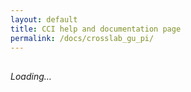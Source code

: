 ```yaml
---
layout: default
title: CCI help and documentation page
permalink: /docs/crosslab_gu_pi/
---
```


<div style="display:flex;gap:.5rem;align-items:center;margin:.5rem 0 1rem;">
  <a id="pdf-link" class="button" href="#" style="display:none;">Download PDF</a>
  <button id="pdf-btn" style="display:none;">Generate PDF</button>
  <span id="pdf-status" style="font-size:.9rem;color:#666;"></span>
</div>

<div id="md-content"><em>Loading…</em></div>

<script>
// CONFIG  
const mdUrl = 'https://raw.githubusercontent.com/CCI-GU-Sweden/CCI_registration_documents/refs/heads/main/Crosslab%20manual%20GU%20PI.md';
const pdfBaseName = 'Crosslab manual GU PI';

// Prefer prebuilt PDF from CCI_registration_documents; fall back to "raw" if Pages isn't enabled
const prebuiltPdf = `https://cci-gu-sweden.github.io/CCI_registration_documents/assets/pdfs/${encodeURIComponent(pdfBaseName)}.pdf`;
const rawPdf      = `https://raw.githubusercontent.com/CCI-GU-Sweden/CCI_registration_documents/refs/heads/main/assets/pdfs/${encodeURIComponent(pdfBaseName)}.pdf`;

// Simple, robust resolvers for relative URLs in Markdown
function resolveMarkdownImages(md, base) {
  // 1) Markdown syntax: ![alt](url)
  md = md.replace(/!\[([^\]]*)\]\(([^)]+)\)/g, (m, alt, url) => {
    url = url.trim();
    if (/^(?:https?:)?\/\//i.test(url) || url.startsWith('/')) return m; // already absolute
    const abs = new URL(url, base).href;
    return `![${alt}](${abs})`;
  });
  // 2) HTML <img src="url">
  md = md.replace(/<img\s+([^>]*?)src=["']([^"']+)["']([^>]*)>/gi, (m, pre, url, post) => {
    url = url.trim();
    if (/^(?:https?:)?\/\//i.test(url) || url.startsWith('/')) return m;
    const abs = new URL(url, base).href;
    return `<img ${pre}src="${abs}"${post}>`;
  });
  return md;
}

async function renderMarkdownPage() {
  const base = mdUrl.slice(0, mdUrl.lastIndexOf('/') + 1);
  const r = await fetch(mdUrl, { cache: 'no-store' });
  let md = await r.text();
  md = resolveMarkdownImages(md, base);

  document.getElementById('md-content').innerHTML = `<md>${md}</md>`;
  if (window.renderMarkdown) renderMarkdown();

  // external links open in a new tab (optional)
  document.querySelectorAll('#md-content a[href]').forEach(a => {
    const u = new URL(a.getAttribute('href'), location.href);
    if (u.origin !== location.origin) { a.target = '_blank'; a.rel = 'noopener noreferrer'; }
  });
}

async function setupPdfButton() {
  const link = document.getElementById('pdf-link');
  const btn  = document.getElementById('pdf-btn');
  const status = document.getElementById('pdf-status');

  // Try prebuilt PDFs first
  for (const href of [prebuiltPdf, rawPdf]) {
    try {
      const head = await fetch(href, { method: 'HEAD', cache: 'no-store' });
      if (head.ok) {
        link.href = href;
        link.download = `${pdfBaseName}.pdf`;
        link.style.display = '';
        return;
      }
    } catch {}
  }

  // Fall back to client-side generation
  btn.style.display = '';
  btn.addEventListener('click', async () => {
    status.textContent = 'Preparing PDF…';
    try {
      await html2pdf().set({
        margin: 10,
        filename: `${pdfBaseName}.pdf`,
        image: { type: 'png', quality: 0.98 },
        html2canvas: { scale: 2, useCORS: true },
        jsPDF: { unit: 'mm', format: 'a4', orientation: 'portrait' }
      }).from(document.getElementById('md-content')).save();
      status.textContent = '';
    } catch (e) {
      console.warn(e);
      status.textContent = 'PDF failed — try your browser’s “Print to PDF”.';
    }
  });
}

// Boot
renderMarkdownPage().then(setupPdfButton).catch(console.error);
</script>

<!-- Markdown renderer -->
<script src="https://cdn.jsdelivr.net/gh/MarketingPipeline/Markdown-Tag/markdown-tag.js"></script>
<!-- Client-side PDF (no SRI; prevents the integrity error you saw) -->
<script src="https://cdnjs.cloudflare.com/ajax/libs/html2pdf.js/0.10.1/html2pdf.bundle.min.js"
        crossorigin="anonymous" referrerpolicy="no-referrer"></script>
